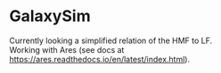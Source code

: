 # GalaxySim

Currently looking a simplified relation of the HMF to LF.  
Working with Ares (see docs at https://ares.readthedocs.io/en/latest/index.html).

